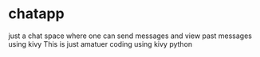 # chatapp

just a chat space where one can send messages and view past messages using kivy 
This is just amatuer coding using kivy python 

